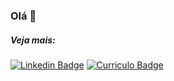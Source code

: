 ### Olá 👋

##### Veja mais:

[![Linkedin Badge]()](https://www.linkedin.com/in/milena-vasconcelos-342445125/)
[![Curriculo Badge](https://img.shields.io/badge/Blog-felipefialho.com-black)](https://milenavms.github.io/curriculo/)




<!--
**milenavms/milenavms** is a ✨ _special_ ✨ repository because its `README.md` (this file) appears on your GitHub profile.

Here are some ideas to get you started:

- 🔭 I’m currently working on ...
- 🌱 I’m currently learning ...
- 👯 I’m looking to collaborate on ...
- 🤔 I’m looking for help with ...
- 💬 Ask me about ...
- 📫 How to reach me: ...
- 😄 Pronouns: ...
- ⚡ Fun fact: ...
-->
